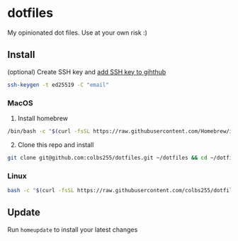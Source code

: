 # dotfiles

My opinionated dot files. Use at your own risk :)

## Install

(optional) Create SSH key and [add SSH key to gihthub](https://docs.github.com/en/authentication/connecting-to-github-with-ssh/adding-a-new-ssh-key-to-your-github-account)
``` bash
ssh-keygen -t ed25519 -C "email"
```
### MacOS

1. Install homebrew
``` bash
/bin/bash -c "$(curl -fsSL https://raw.githubusercontent.com/Homebrew/install/HEAD/install.sh)"
```
2. Clone this repo and install
``` bash
git clone git@github.com:colbs255/dotfiles.git ~/dotfiles && cd ~/dotfiles && make
```

### Linux

``` bash
bash -c "$(curl -fsSL https://raw.githubusercontent.com/colbs255/dotfiles/main/linux/install.sh)"
```

## Update

Run `homeupdate` to install your latest changes

